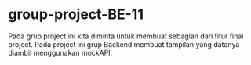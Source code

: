 # group-project-BE-11

Pada grup project ini kita diminta untuk membuat sebagian dari fitur final project. Pada project ini grup Backend membuat tampilan yang datanya diambil menggunakan mockAPI.
